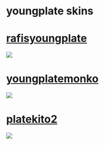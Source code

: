# youngplate skins

# [rafisyoungplate](https://rabus.s-ul.eu/skVtEHkh)
![](https://cdn.discordapp.com/attachments/640104507673411604/1233740016388407306/rafisyoungplate.jpg?ex=662e316d&is=662cdfed&hm=a58ff076089142080c019f3440d518bac72a54594253bf3b05361551a804c428&)

# [youngplatemonko](https://rabus.s-ul.eu/YYyLyGUR)
![](https://cdn.discordapp.com/attachments/640104507673411604/1233740015876702238/youngplatemonko.jpg?ex=662e316d&is=662cdfed&hm=b655b3f4705463e8562591e0a2f675f461c9be44e71018a25df24b33a0e8bf99&)

# [platekito2](https://rabus.s-ul.eu/4XCgLnGI)
![](https://cdn.discordapp.com/attachments/640104507673411604/1233740016145141871/platekito2.jpg?ex=662e316d&is=662cdfed&hm=6d7f893c781a0de5c83fc411fc0d9937c77e0c2e68d261c061078f4044c2beb9&)
